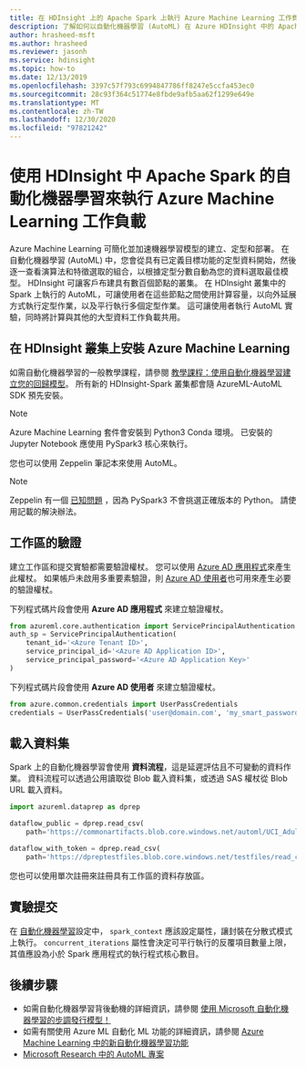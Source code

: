 ```yaml
---
title: 在 HDInsight 上的 Apache Spark 上執行 Azure Machine Learning 工作負載
description: 了解如何以自動化機器學習 (AutoML) 在 Azure HDInsight 中的 Apache Spark 上執行 Azure Machine Learning 工作負載。
author: hrasheed-msft
ms.author: hrasheed
ms.reviewer: jasonh
ms.service: hdinsight
ms.topic: how-to
ms.date: 12/13/2019
ms.openlocfilehash: 3397c57f793c6994847786ff8247e5ccfa453ec0
ms.sourcegitcommit: 28c93f364c51774e8fbde9afb5aa62f1299e649e
ms.translationtype: MT
ms.contentlocale: zh-TW
ms.lasthandoff: 12/30/2020
ms.locfileid: "97821242"
---
```

# <a name="run-azure-machine-learning-workloads-with-automated-machine-learning-on-apache-spark-in-hdinsight"></a>使用 HDInsight 中 Apache Spark 的自動化機器學習來執行 Azure Machine Learning 工作負載

Azure Machine Learning 可簡化並加速機器學習模型的建立、定型和部署。 在自動化機器學習 (AutoML) 中，您會從具有已定義目標功能的定型資料開始，然後逐一查看演算法和特徵選取的組合，以根據定型分數自動為您的資料選取最佳模型。 HDInsight 可讓客戶布建具有數百個節點的叢集。 在 HDInsight 叢集中的 Spark 上執行的 AutoML，可讓使用者在這些節點之間使用計算容量，以向外延展方式執行定型作業，以及平行執行多個定型作業。 這可讓使用者執行 AutoML 實驗，同時將計算與其他的大型資料工作負載共用。

## <a name="install-azure-machine-learning-on-an-hdinsight-cluster"></a>在 HDInsight 叢集上安裝 Azure Machine Learning

如需自動化機器學習的一般教學課程，請參閱 [教學課程：使用自動化機器學習建立您的回歸模型](../../machine-learning/tutorial-auto-train-models.md)。
所有新的 HDInsight-Spark 叢集都會隨 AzureML-AutoML SDK 預先安裝。

> [!Note]
> Azure Machine Learning 套件會安裝到 Python3 Conda 環境。 已安裝的 Jupyter Notebook 應使用 PySpark3 核心來執行。

您也可以使用 Zeppelin 筆記本來使用 AutoML。

> [!Note]
> Zeppelin 有一個 [已知問題](https://community.hortonworks.com/content/supportkb/207822/the-livypyspark3-interpreter-uses-python-2-instead.html) ，因為 PySpark3 不會挑選正確版本的 Python。 請使用記載的解決辦法。

## <a name="authentication-for-workspace"></a>工作區的驗證

建立工作區和提交實驗都需要驗證權杖。 您可以使用 [Azure AD 應用程式](../../active-directory/develop/app-objects-and-service-principals.md)來產生此權杖。 如果帳戶未啟用多重要素驗證，則 [Azure AD 使用者](/azure/python/python-sdk-azure-authenticate)也可用來產生必要的驗證權杖。  

下列程式碼片段會使用 **Azure AD 應用程式** 來建立驗證權杖。

```python
from azureml.core.authentication import ServicePrincipalAuthentication
auth_sp = ServicePrincipalAuthentication(
    tenant_id='<Azure Tenant ID>',
    service_principal_id='<Azure AD Application ID>',
    service_principal_password='<Azure AD Application Key>'
)
```

下列程式碼片段會使用 **Azure AD 使用者** 來建立驗證權杖。

```python
from azure.common.credentials import UserPassCredentials
credentials = UserPassCredentials('user@domain.com', 'my_smart_password')
```

## <a name="loading-dataset"></a>載入資料集

Spark 上的自動化機器學習會使用 **資料流程**，這是延遲評估且不可變動的資料作業。  資料流程可以透過公用讀取從 Blob 載入資料集，或透過 SAS 權杖從 Blob URL 載入資料。

```python
import azureml.dataprep as dprep

dataflow_public = dprep.read_csv(
    path='https://commonartifacts.blob.core.windows.net/automl/UCI_Adult_train.csv')

dataflow_with_token = dprep.read_csv(
    path='https://dpreptestfiles.blob.core.windows.net/testfiles/read_csv_duplicate_headers.csv?st=2018-06-15T23%3A01%3A42Z&se=2019-06-16T23%3A01%3A00Z&sp=r&sv=2017-04-17&sr=b&sig=ugQQCmeC2eBamm6ynM7wnI%2BI3TTDTM6z9RPKj4a%2FU6g%3D')
```

您也可以使用單次註冊來註冊具有工作區的資料存放區。

## <a name="experiment-submission"></a>實驗提交

在 [自動化機器學習](/python/api/azureml-train-automl-client/azureml.train.automl.automlconfig.automlconfig)設定中， `spark_context` 應該設定屬性，讓封裝在分散式模式上執行。 `concurrent_iterations` 屬性會決定可平行執行的反覆項目數量上限，其值應設為小於 Spark 應用程式的執行程式核心數目。

## <a name="next-steps"></a>後續步驟

* 如需自動化機器學習背後動機的詳細資訊，請參閱 [使用 Microsoft 自動化機器學習的步調發行模型！](https://azure.microsoft.com/blog/release-models-at-pace-using-microsoft-s-automl/)
* 如需有關使用 Azure ML 自動化 ML 功能的詳細資訊，請參閱 [Azure Machine Learning 中的新自動化機器學習功能](https://azure.microsoft.com/blog/new-automated-machine-learning-capabilities-in-azure-machine-learning-service/)
* [Microsoft Research 中的 AutoML 專案](https://www.microsoft.com/research/project/automl/)
